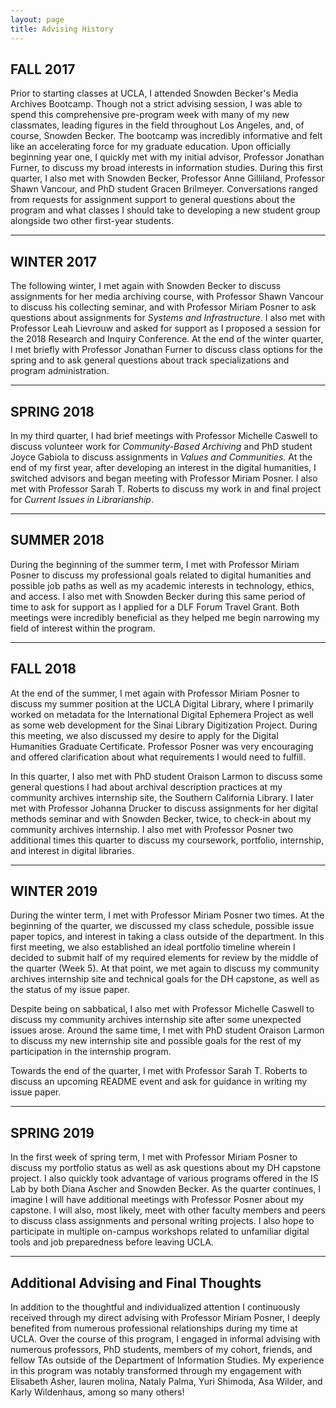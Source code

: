 ```yaml
---
layout: page
title: Advising History
---
```


## FALL 2017 

Prior to starting classes at UCLA, I attended Snowden Becker's Media Archives Bootcamp. Though not a strict advising session, I was able to spend this comprehensive pre-program week with many of my new classmates, leading figures in the field throughout Los Angeles, and, of course, Snowden Becker. The bootcamp was incredibly informative and felt like an accelerating force for my graduate education. Upon officially beginning year one, I quickly met with my initial advisor, Professor Jonathan Furner, to discuss my broad interests in information studies. During this first quarter, I also met with Snowden Becker, Professor Anne Gilliland, Professor Shawn Vancour, and PhD student Gracen Brilmeyer. Conversations ranged from requests for assignment support to general questions about the program and what classes I should take to developing a new student group alongside two other first-year students. 

---

## WINTER 2017

The following winter, I met again with Snowden Becker to discuss assignments for her media archiving course, with Professor Shawn Vancour to discuss his collecting seminar, and with Professor Miriam Posner to ask questions about assignments for <i>Systems and Infrastructure</i>. I also met with Professor Leah Lievrouw and asked for support as I proposed a session for the 2018 Research and Inquiry Conference. At the end of the winter quarter, I met briefly with Professor Jonathan Furner to discuss class options for the spring and to ask general questions about track specializations and program administration. 

---

## SPRING 2018 

In my third quarter, I had brief meetings with Professor Michelle Caswell to discuss volunteer work for <i>Community-Based Archiving</i> and PhD student Joyce Gabiola to discuss assignments in <i>Values and Communities</i>. At the end of my first year, after developing an interest in the digital humanities, I switched advisors and began meeting with Professor Miriam Posner.  I also met with Professor Sarah T. Roberts to discuss my work in and final project for <i>Current Issues in Librarianship</i>.

---

## SUMMER 2018 

During the beginning of the summer term, I met with Professor Miriam Posner to discuss my professional goals related to digital humanities and possible job paths as well as my academic interests in technology, ethics, and access. I also met with Snowden Becker during this same period of time to ask for support as I applied for a DLF Forum Travel Grant. Both meetings were incredibly beneficial as they helped me begin narrowing my field of interest within the program.

---

## FALL 2018

At the end of the summer, I met again with Professor Miriam Posner to discuss my summer position at the UCLA Digital Library, where I primarily worked on metadata for the International Digital Ephemera Project as well as some web development for the Sinai Library Digitization Project. During this meeting, we also discussed my desire to apply for the Digital Humanities Graduate Certificate. Professor Posner was very encouraging and offered clarification about what requirements I would need to fulfill.

In this quarter, I also met with PhD student Oraison Larmon to discuss some general questions I had about archival description practices at my community archives internship site, the Southern California Library. I later met with Professor Johanna Drucker to discuss assignments for her digital methods seminar and with Snowden Becker, twice, to check-in about my community archives internship. I also met with Professor Posner two additional times this quarter to discuss my coursework, portfolio, internship, and interest in digital libraries.

---

## WINTER 2019

During the winter term, I met with Professor Miriam Posner two times. At the beginning of the quarter, we discussed my class schedule, possible issue paper topics, and interest in taking a class outside of the department. In this first meeting, we also established an ideal portfolio timeline wherein I decided to submit half of my required elements for review by the middle of the quarter (Week 5). At that point, we met again to discuss my community archives internship site and technical goals for the DH capstone, as well as the status of my issue paper. 

Despite being on sabbatical, I also met with Professor Michelle Caswell to discuss my community archives internship site after some unexpected issues arose. Around the same time, I met with PhD student Oraison Larmon to discuss my new internship site and possible goals for the rest of my participation in the internship program. 

Towards the end of the quarter, I met with Professor Sarah T. Roberts to discuss an upcoming README event and ask for guidance in writing my issue paper. 

---

## SPRING 2019 

In the first week of spring term, I met with Professor Miriam Posner to discuss my portfolio status as well as ask questions about my DH capstone project. I also quickly took advantage of various programs offered in the IS Lab by both Diana Ascher and Snowden Becker. As the quarter continues, I imagine I will have additional meetings with Professor Posner about my capstone. I will also, most likely, meet with other faculty members and peers to discuss class assignments and personal writing projects. I also hope to participate in multiple on-campus workshops related to unfamiliar digital tools and job preparedness before leaving UCLA.  

---

## Additional Advising and Final Thoughts

In addition to the thoughtful and individualized attention I continuously received through my direct advising with Professor Miriam Posner, I deeply benefited from numerous professional relationships during my time at UCLA. Over the course of this program, I engaged in informal advising with numerous professors, PhD students, members of my cohort, friends, and fellow TAs outside of the Department of Information Studies. My experience in this program was notably transformed through my engagement with Elisabeth Asher, lauren molina, Nataly Palma, Yuri Shimoda, Asa Wilder, and Karly Wildenhaus, among so many others! 
